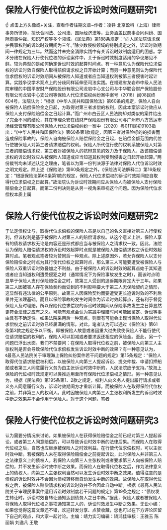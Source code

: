 # 保险人行使代位权之诉讼时效问题研究1

☝ 点击上方头像或+关注，查看作者往期文章~作者：凌铮 北京盈科（上海）律师事务所律师，擅长合同法、公司法、国际经济法等，业务涵盖民商事合同纠纷、国际商事仲裁、知识产权等多个领域。《民法典》第188条规定：“向人民法院请求保护民事权利的诉讼时效期间为三年。”除少数侵权领域的特别规定之外，诉讼时效期间一律规定为三年。然而这并未完全消除实践中有关诉讼时效制度适用的困惑。学术分歧在保险人行使代位权的诉讼案件中，关于诉讼时效制度适用的争议屡见不鲜。较为典型的是如何确定诉讼时效的起算时间点。有一种意见认为保险代位求偿权的诉讼时效自保险人取得赔偿请求权之日开始计算；而另一种意见则认为保险代位求偿权的诉讼时效期间从被保险人知道或者应当知道权利被第三者侵害时起计算。实践争议学术观点上的分歧同样延伸至司法实践。在福建省龙岩市中级人民法院审理的中国平安财产保险股份有限公司龙岩中心支公司与中华联合财产保险股份有限公司龙岩中心支公司等保险人代位求偿权纠纷案中案号（2018）闽08民终604号，法院认为：“根据《中华人民共和国保险法》第60条的规定，保险人自向被保险人赔偿保险金之日起，方取得对第三者求偿的权利，因此本案诉讼时效应从保险人支付保险赔偿金之日起计算。”而广州市白云区人民法院却对类似的案件给出了完全不同的结论，其在审理众安在线财产保险股份有限公司与广州市八方货运市场经营管理有限公司保险人代位求偿权纠纷一案中（2020）粤0111民初9103指出：“《中华人民共和国保险法》第60条第1款规定，因第三者对保险标的的损害而造成保险事故的，保险人自向被保险人赔偿保险金之日起，在赔偿金额范围内代位行使被保险人对第三者请求赔偿的权利。保险人所代位行使的权利系被保险人对第三者的赔偿请求权，第三者对被保险人的抗辩意见的效力及于保险人，故该赔偿请求权的诉讼时效应从被保险人知道或应当知道其权利受到侵害之日起开始起算。”两份裁判均未详述认定之理由，笔者以为第一份判决源于法律对保险人代位诉讼时效之明文规定。除上述《保险法》第60条规定之外，《保险法司法解释二》第16条规定：“根据保险法第60条第1款的规定，保险人代位求偿权的诉讼时效期间应自取得代位求偿权之日起算。”故法院认为诉讼时效期间应从保险人向被保险人支付保险赔偿金之日起算。而第二份判决则是从另一视角来审视这个问题。因为保险代位求偿权本质上属

# 保险人行使代位权之诉讼时效问题研究2

于法定债权让与，取得代位求偿权的保险人虽是以自己的名义直接对第三人行使权利，但该权利是基于被保险人对第三人的赔偿请求权。从这个意义上讲，保险人享有的债权请求权无论是内容还是形式都应当与被保险人之请求权一致。因此，法院认为保险人赔偿请求权的诉讼时效起算时点就是被保险人赔偿请求权之诉讼时效起算时点。笔者观点笔者较为赞同后一种观点。除上述原因外，若允许保险人以支付保险赔偿金之时点为其行使代位权之起算时点，那么第三人可能要遭受被保险人与保险人双重诉讼时效叠加之不利益。由于被保险人的诉讼时效的起算点始于其知道或者应当知道权利遭受侵犯之时（通常情况下为保险事故发生之时），而该时点明显早于保险人支付保险赔偿金之时，故第三人受到的追诉期限肯定大于三年。如果第三人因被害人存在保险契约而受到的不利影响要大于第三人无保险契约之情形，这显然有违法律的公平原则。故第三人因保险契约而要遭受更长追诉时效的不利后果并无法理基础。而且以保险事故的发生时间作为诉讼时效起算点，还有利于督促保险人及时理赔。所以保险代位求偿权的诉讼时效期间从保险事故发生之日算显然更符合法律之应有之义。可能有观点会认为实践中理赔时间可能因鉴定、诉讼等事由具有不确定性。如果法院采用后一种观点，则很有可能会出现当保险人取得代位求偿权之前诉讼时效已经届满的情形。对此，笔者认为可以通过《保险法》第61条第3款之规定予以平衡。即被保险人故意或者因重大过失致使保险人不能行使代位请求赔偿的权利的，保险人可以扣减或者要求返还相应的保险金。至此，另一个问题已浮出水面。我们不禁要问：在保险人取得代位权之前，被保险人向第三人主张权利是否会导致保险代位求偿权发生诉讼时效中断的效果？有一种意见认为，《最高人民法院关于审理海上保险纠纷案件若干问题的规定》第15条规定：“保险人取得代位请求赔偿权利后，以被保险人向第三人提起诉讼、提交仲裁、申请扣押船舶或者第三人同意履行义务为由主张诉讼时效中断的，人民法院应予支持。”故海上保险的代位权时效规定可以类推适用至所有保险代位求偿权之情形。另一种意见认为，根据《民法典》第195条第1、2款之规定，权利人向义务人提出履行请求或者义务人同意履行义务，诉讼时效期间方才重新计算。而被保险人在取得保险代位权之前，并非第三人的权利人。此时因被保险人向第三人主张权利所发生的诉讼时效中断之效果并不会作用于保险人。对于这个问题，笔者

# 保险人行使代位权之诉讼时效问题研究3

认为需要分情况来讨论。如果被保险人在获得保险赔偿金之前已经对第三人提起诉讼，或者第三人同意赔偿的，可以导致诉讼时效中断的法律后果。而保险人在取得代位权之后，自然也应继承被保险人之时效利益。在行使代位求偿权时，可以主张时效中断。若被保险人未在取得保险赔偿金之前提起诉讼，此时保险人并非第三人之法律意义上的债权人。若保险人向第三人主张权利或者要求第三人向被保险人赔偿的，并不发生诉讼时效中断之效果。而保险人在取得代位权之后，作为法律意义上的债权人，向第三人主张权利当然可以发生诉讼时效中断之效果。值得注意的是债权的诉讼时效并不会因为债权转移而自动发生中断的效果。故保险人在取得代位权之后，被保险人赔偿请求权的诉讼时效并不会因此自动中断。根据《最高人民法院关于审理民事案件适用诉讼时效制度若干问题的规定》第19条之规定：“债权发生转让时，诉讼时效自转让通知达到债务人之日中断。”据此，保险人或者被保险人将保险人取得代位权之事项通知第三人的，诉讼时效发生中断之效果。无讼小编：如果您觉得这篇文章还不错，欢迎转发分享、点赞收藏，您也可以在下方评论区留下自己的观点，和大家一起讨论。主编：靖力实习编辑：矫鸿佳审核：王雅玉 陈丽娟 刘逸凡 王敬


